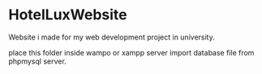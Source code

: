 # HotelLuxWebsite
Website i made for my web development project in university.


place this folder inside wampo or xampp server import database file from phpmysql server. 
